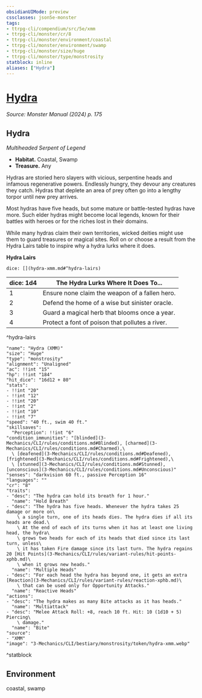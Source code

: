 ```yaml
---
obsidianUIMode: preview
cssclasses: json5e-monster
tags:
- ttrpg-cli/compendium/src/5e/xmm
- ttrpg-cli/monster/cr/8
- ttrpg-cli/monster/environment/coastal
- ttrpg-cli/monster/environment/swamp
- ttrpg-cli/monster/size/huge
- ttrpg-cli/monster/type/monstrosity
statblock: inline
aliases: ["Hydra"]
---
```

# [Hydra](3-Mechanics\CLI\bestiary\monstrosity/hydra-xmm.md)
*Source: Monster Manual (2024) p. 175*  

## Hydra

*Multiheaded Serpent of Legend*

- **Habitat.** Coastal, Swamp  
- **Treasure.** Any  

Hydras are storied hero slayers with vicious, serpentine heads and infamous regenerative powers. Endlessly hungry, they devour any creatures they catch. Hydras that deplete an area of prey often go into a lengthy torpor until new prey arrives.

Most hydras have five heads, but some mature or battle-tested hydras have more. Such elder hydras might become local legends, known for their battles with heroes or for the riches lost in their domains.

While many hydras claim their own territories, wicked deities might use them to guard treasures or magical sites. Roll on or choose a result from the Hydra Lairs table to inspire why a hydra lurks where it does.

**Hydra Lairs**

`dice: [](hydra-xmm.md#^hydra-lairs)`

| dice: 1d4 | The Hydra Lurks Where It Does To... |
|-----------|-------------------------------------|
| 1 | Ensure none claim the weapon of a fallen hero. |
| 2 | Defend the home of a wise but sinister oracle. |
| 3 | Guard a magical herb that blooms once a year. |
| 4 | Protect a font of poison that pollutes a river. |
^hydra-lairs

```statblock
"name": "Hydra (XMM)"
"size": "Huge"
"type": "monstrosity"
"alignment": "Unaligned"
"ac": !!int "15"
"hp": !!int "184"
"hit_dice": "16d12 + 80"
"stats":
- !!int "20"
- !!int "12"
- !!int "20"
- !!int "2"
- !!int "10"
- !!int "7"
"speed": "40 ft., swim 40 ft."
"skillsaves":
  "Perception": !!int "6"
"condition_immunities": "[blinded](3-Mechanics/CLI/rules/conditions.md#Blinded), [charmed](3-Mechanics/CLI/rules/conditions.md#Charmed),\
  \ [deafened](3-Mechanics/CLI/rules/conditions.md#Deafened), [frightened](3-Mechanics/CLI/rules/conditions.md#Frightened),\
  \ [stunned](3-Mechanics/CLI/rules/conditions.md#Stunned), [unconscious](3-Mechanics/CLI/rules/conditions.md#Unconscious)"
"senses": "darkvision 60 ft., passive Perception 16"
"languages": ""
"cr": "8"
"traits":
- "desc": "The hydra can hold its breath for 1 hour."
  "name": "Hold Breath"
- "desc": "The hydra has five heads. Whenever the hydra takes 25 damage or more on\
    \ a single turn, one of its heads dies. The hydra dies if all its heads are dead.\
    \ At the end of each of its turns when it has at least one living head, the hydra\
    \ grows two heads for each of its heads that died since its last turn, unless\
    \ it has taken Fire damage since its last turn. The hydra regains 20 [Hit Points](3-Mechanics/CLI/rules/variant-rules/hit-points-xphb.md)\
    \ when it grows new heads."
  "name": "Multiple Heads"
- "desc": "For each head the hydra has beyond one, it gets an extra [Reaction](3-Mechanics/CLI/rules/variant-rules/reaction-xphb.md)\
    \ that can be used only for Opportunity Attacks."
  "name": "Reactive Heads"
"actions":
- "desc": "The hydra makes as many Bite attacks as it has heads."
  "name": "Multiattack"
- "desc": "Melee Attack Roll: +8, reach 10 ft. Hit: 10 (1d10 + 5) Piercing\
    \ damage."
  "name": "Bite"
"source":
- "XMM"
"image": "3-Mechanics/CLI/bestiary/monstrosity/token/hydra-xmm.webp"
```
^statblock

## Environment

coastal, swamp